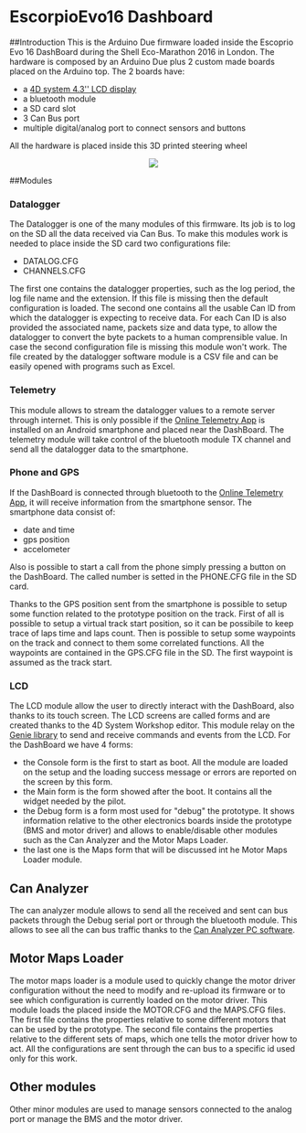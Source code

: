 # EscorpioEvo16 Dashboard
##Introduction
This is the Arduino Due firmware loaded inside the Escoprio Evo 16 DashBoard during the Shell Eco-Marathon 2016 in London.
The hardware is composed by an Arduino Due plus 2 custom made boards placed on the Arduino top. 
The 2 boards have:
 - a [4D system 4.3'' LCD display](http://www.4dsystems.com.au/product/uLCD_43/)
 - a bluetooth module
 - a SD card slot
 - 3 Can Bus port 
 - multiple digital/analog port to connect sensors and buttons
 
All the hardware is placed inside this 3D printed steering wheel
<p align="center">
  <img src="https://s3.postimg.org/7muap46ub/cruscotto.png" />
</p>

##Modules
### Datalogger
The Datalogger is one of the many modules of this firmware. Its job is to log on the SD all the data received via Can Bus. 
To make this modules work is needed to place inside the SD card two configurations file:
- DATALOG.CFG
- CHANNELS.CFG

The first one contains the datalogger properties, such as the log period, the log file name and the extension.
If this file is missing then the default configuration is loaded.
The second one contains all the usable Can ID from which the datalogger is expecting to receive data.
For each Can ID is also provided the associated name, packets size and data type, to allow the datalogger to convert the byte packets to a human comprensible value.
In case the second configuration file is missing this module won't work.
The file created by the datalogger software module is a CSV file and can be easily opened with programs such as Excel.

### Telemetry
This module allows to stream the datalogger values to a remote server through internet. This is only possible if the [Online Telemetry App](https://github.com/DavideMalvezzi/EscorpioEvo16-OnlineTelemetry) is installed on an Android smartphone and placed near the DashBoard.
The telemetry module will take control of the bluetooth module TX channel and send all the datalogger data to the smartphone.

### Phone and GPS
If the DashBoard is connected through bluetooth to the [Online Telemetry App](https://github.com/DavideMalvezzi/EscorpioEvo16-OnlineTelemetry), it will receive information from the smartphone sensor.
The smartphone data consist of:
- date and time
- gps position
- accelometer 

Also is possible to start a call from the phone simply pressing a button on the DashBoard. The called number is setted in the PHONE.CFG file in the SD card. 

Thanks to the GPS position sent from the smartphone is possible to setup some function related to the prototype position on the track.
First of all is possible to setup a virtual track start position, so it can be possibile to keep trace of laps time and laps count. Then is possible to setup some waypoints on the track and connect to them some correlated functions.
All the waypoints are contained in the GPS.CFG file in the SD. The first waypoint is assumed as the track start.

### LCD
The LCD module allow the user to directly interact with the DashBoard, also thanks to its touch screen.
The LCD screens are called forms and are created thanks to the 4D System Workshop editor.
This module relay on the [Genie library](https://github.com/4dsystems/ViSi-Genie-Arduino-Library) to send and receive commands and events from the LCD.
For the DashBoard we have 4 forms:
- the Console form is the first to start as boot. All the module are loaded on the setup and the loading success message or errors are reported on the screen by this form.
- the Main form is the form showed after the boot. It contains all the widget needed by the pilot.
- the Debug form is a form most used for "debug" the prototype. It shows information relative to the other electronics boards inside the prototype (BMS and motor driver) and allows to enable/disable other modules such as the Can Analyzer and the Motor Maps Loader.
- the last one is the Maps form that will be discussed int he Motor Maps Loader module.

## Can Analyzer
The can analyzer module allows to send all the received and sent can bus packets through the Debug serial port or through the bluetooth module. This allows to see all the can bus traffic thanks to the [Can Analyzer PC software](https://github.com/DavideMalvezzi/EscorpioEvo16-CanAnalyzer).

## Motor Maps Loader
The motor maps loader is a module used to quickly change the motor driver configuration without the need to modify and re-upload its firmware or to see which configuration is currently loaded on the motor driver. 
This module loads the placed inside the MOTOR.CFG and the MAPS.CFG files.
The first file contains the properties relative to some different motors that can be used by the prototype.
The second file contains the properties relative to the different sets of maps, which one tells the motor driver how to act.
All the configurations are sent through the can bus to a specific id used only for this work.

## Other modules
Other minor modules are used to manage sensors connected to the analog port or manage the BMS and the motor driver.
